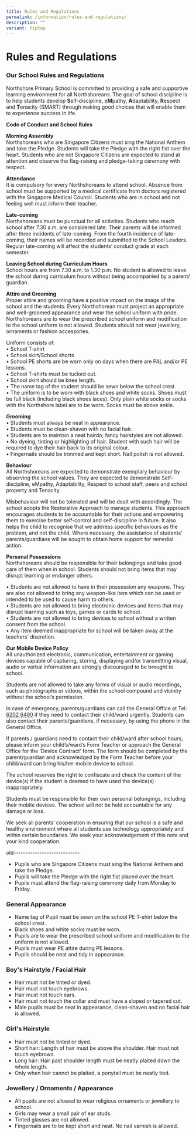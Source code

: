 ```yaml
---
title: Rules and Regulations
permalink: /information/rules-and-regulations/
description: ""
variant: tiptap
---
```

# **Rules and Regulations**

### Our School Rules and Regulations

Northshore Primary School is committed to providing a safe and supportive learning environment for all Northshoreans.  The goal of school discipline is to help students develop **S**elf-discipline, e**M**pathy, **A**daptability, **R**espect and **T**enacity (SMART) through making good choices that will enable them to experience success in life.  

**Code of Conduct and School Rules**

**Morning Assembly**  
Northshoreans who are Singapore Citizens must sing the National Anthem and take the Pledge. Students will take the Pledge with the right fist over the heart. Students who are not Singapore Citizens are expected to stand at attention and observe the flag-raising and pledge-taking ceremony with respect.

**Attendance**  
It is compulsory for every Northshoreans to attend school. Absence from school must be supported by a medical certificate from doctors registered with the Singapore Medical Council. Students who are in school and not feeling well must inform their teacher.

**Late-coming**  
Northshoreans must be punctual for all activities.  Students who reach school after 7.30 a.m. are considered late.  Their parents will be informed after three incidents of late-coming.  From the fourth incidence of late-coming, their names will be recorded and submitted to the School Leaders.  Regular late-coming will affect the students’ conduct grade at each semester.

**Leaving School during Curriculum Hours**  
School hours are from 7.30 a.m. to 1.30 p.m.  No student is allowed to leave the school during curriculum hours without being accompanied by a parent/ guardian.

**Attire and Grooming**  
Proper attire and grooming have a positive impact on the image of the school and the students.  Every Northshorean must project an appropriate and well-groomed appearance and wear the school uniform with pride.  
Northshoreans are to wear the prescribed school uniform and modification to the school uniform is not allowed. Students should not wear jewellery, ornaments or fashion accessories.

Uniform consists of:  
•	School T-shirt  
•	School skirt/School shorts  
•	School PE shorts are be worn only on days when there are PAL and/or PE lessons.   
•	School T-shirts must be tucked out.    
•	School skirt should be knee length.  
•	The name tag of the student should be sewn below the school crest.  
•	The uniform is to be worn with black shoes and white socks.  Shoes must be full black (including black shoes laces).  Only plain white socks or socks with the Northshore label are to be worn. Socks must be above ankle.  

**Grooming**  
•	Students must always be neat in appearance.  
•	Students must be clean-shaven with no facial hair.    
•	Students are to maintain a neat hairdo; fancy hairstyles are not allowed.  
•	No dyeing, tinting or highlighting of hair.  Student with such hair will be required to dye their hair back to its original colour.  
•	Fingernails should be trimmed and kept short.  Nail polish is not allowed.

**Behaviour**  
All Northshoreans are expected to demonstrate exemplary behaviour by observing the school values.  They are expected to demonstrate Self-discipline, eMpathy, Adaptability, Respect to school staff, peers and school property and Tenacity. 

Misbehaviour will not be tolerated and will be dealt with accordingly.  The school adopts the Restorative Approach to manage students. This approach encourages students to be accountable for their actions and empowering them to exercise better self-control and self-discipline in future. It also helps the child to recognise that we address specific behaviours as the problem, and not the child.  Where necessary, the assistance of students’ parents/guardians will be sought to obtain home support for remedial action.

**Personal Possessions**  
Northshoreans should be responsible for their belongings and take good care of them when in school. Students should not bring items that may disrupt learning or endanger others.

•	Students are not allowed to have in their possession any weapons. They are also not allowed to bring any weapon-like item which can be used or intended to be used to cause harm to others.  
•	Students are not allowed to bring electronic devices and items that may disrupt learning such as toys, games or cards to school.  
•	Students are not allowed to bring devices to school without a written consent from the school.  
•	Any item deemed inappropriate for school will be taken away at the teachers’ discretion.

**Our Mobile Device Policy**  
All unauthorized electronic, communication, entertainment or gaming devices capable of capturing, storing, displaying and/or transmitting visual, audio or verbal information are strongly discouraged to be brought to school.  

Students are not allowed to take any forms of visual or audio recordings, such as photographs or videos, within the school compound and vicinity without the school’s permission.

In case of emergency, parents/guardians can call the General Office at Tel: <ins>6202 6490</ins>  if they need to contact their child/ward urgently. Students can also contact their parents/guardians, if necessary, by using the phone in the General Office.

If parents / guardians need to contact their child/ward after school hours, please inform your child’s/ward’s Form Teacher or approach the General Office for the ‘Device Contract’ form.  The form should be completed by the parent/guardian and acknowledged by the Form Teacher before your child/ward can bring his/her mobile device to school.

The school reserves the right to confiscate and check the content of the device(s) if the student is deemed to have used the device(s) inappropriately. 

Students must be responsible for their own personal belongings, including their mobile devices. The school will not be held accountable for any damage or loss.

We seek all parents’ cooperation in ensuring that our school is a safe and healthy environment where all students use technology appropriately and within certain boundaries. We seek your acknowledgement of this note and your kind cooperation.








old----------------------------

*   Pupils who are Singapore Citizens must sing the National Anthem and take the Pledge.
*   Pupils will take the Pledge with the right fist placed over the heart.
*   Pupils must attend the flag-raising ceremony daily from Monday to Friday.

### General Appearance

*   Name tag of Pupil must be sewn on the school PE T-shirt below the school crest.
*   Black shoes and white socks must be worn.
*   Pupils are to wear the prescribed school uniform and modification to the uniform is not allowed.
*   Pupils must wear PE attire during PE lessons.
*   Pupils should be neat and tidy in appearance.

### Boy's Hairstyle / Facial Hair

*   Hair must not be tinted or dyed.
*   Hair must not touch eyebrows.
*   Hair must not touch ears.
*   Hair must not touch the collar and must have a sloped or tapered cut.
*   Male pupils must be neat in appearance, clean-shaven and no facial hair is allowed.

### Girl's Hairstyle

*   Hair must not be tinted or dyed.
*   Short hair: Length of hair must be above the shoulder. Hair must not touch eyebrows.
*   Long hair: Hair past shoulder length must be neatly plaited down the whole length.&nbsp;
*   Only when hair cannot be plaited, a ponytail must be neatly tied.

### Jewellery / Ornaments / Appearance

*   All pupils are not allowed to wear religious ornaments or jewellery to school.
*   Girls may wear a small pair of ear studs.
*   Tinted glasses are not allowed.
*   Fingernails are to be kept short and neat. No nail varnish is allowed.
